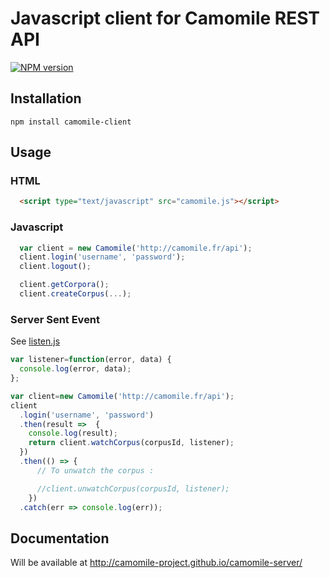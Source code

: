 # Javascript client for Camomile REST API

[![NPM version](https://img.shields.io/npm/v/camomile-client.svg)](https://www.npmjs.com/package/camomile-client)

## Installation

`npm install camomile-client`

## Usage

### HTML

```html
  <script type="text/javascript" src="camomile.js"></script>
```

### Javascript

```javascript
  var client = new Camomile('http://camomile.fr/api');
  client.login('username', 'password');
  client.logout();

  client.getCorpora();
  client.createCorpus(...);

```

### Server Sent Event

See [listen.js](examples/listen.js)

```javascript
var listener=function(error, data) {
  console.log(error, data);
};

var client=new Camomile('http://camomile.fr/api');
client
  .login('username', 'password')
  .then(result =>  {
    console.log(result);
    return client.watchCorpus(corpusId, listener);
  })
  .then(() => {
      // To unwatch the corpus :

      //client.unwatchCorpus(corpusId, listener);
    })
  .catch(err => console.log(err));
```

## Documentation

Will be available at http://camomile-project.github.io/camomile-server/ 
